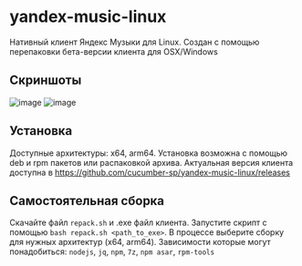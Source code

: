 # yandex-music-linux

Нативный клиент Яндекс Музыки для Linux. Создан с помощью перепаковки бета-версии клиента для OSX/Windows

## Скриншоты
![image](https://github.com/cucumber-sp/yandex-music-linux/assets/100789522/ab2f69ee-efc4-4a33-8110-131b4c4ff4de)
![image](https://github.com/cucumber-sp/yandex-music-linux/assets/100789522/de618654-15d1-4103-a323-faa00086d0a2)

## Установка
Доступные архитектуры: x64, arm64. Установка возможна с помощью deb и rpm пакетов или распаковкой архива. Актуальная версия клиента доступна в https://github.com/cucumber-sp/yandex-music-linux/releases

## Самостоятельная сборка
Скачайте файл `repack.sh` и .exe файл клиента. Запустите скрипт с помощью `bash repack.sh <path_to_exe>`. В процессе выберите сборку для нужных архитектур (x64, arm64). Зависимости которые могут понадобиться: `nodejs`, `jq`, `npm`, `7z`, `npm asar`, `rpm-tools`
